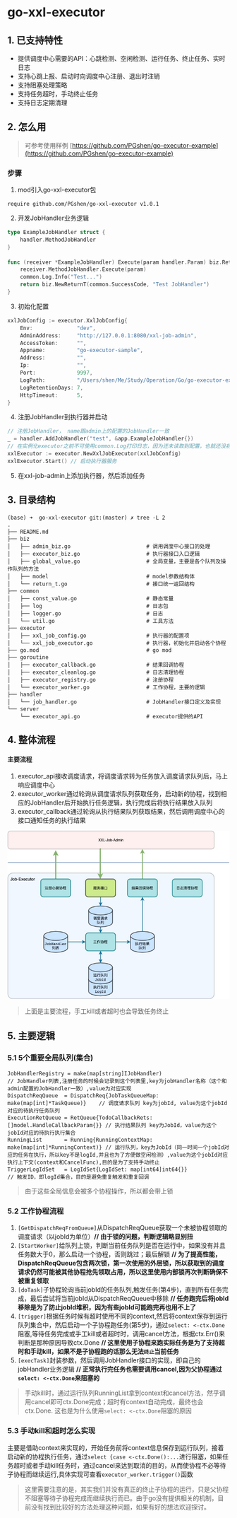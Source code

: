 # go-xxl-executor

## 1. 已支持特性
* 提供调度中心需要的API：心跳检测、空闲检测、运行任务、终止任务、实时日志
* 支持心跳上报、启动时向调度中心注册、退出时注销
* 支持阻塞处理策略
* 支持任务超时，手动终止任务
* 支持日志定期清理

## 2. 怎么用
> 可参考使用样例
> [https://github.com/PGshen/go-executor-example](https://github.com/PGshen/go-executor-example)
### 步骤
1. mod引入go-xxl-executor包
```shell
require github.com/PGshen/go-xxl-executor v1.0.1
```

2. 开发JobHandler业务逻辑
```go
type ExampleJobHandler struct {
	handler.MethodJobHandler
}

func (receiver *ExampleJobHandler) Execute(param handler.Param) biz.ReturnT {
	receiver.MethodJobHandler.Execute(param)
	common.Log.Info("Test...")
	return biz.NewReturnT(common.SuccessCode, "Test JobHandler")
}
```

3.  初始化配置
```go
xxlJobConfig := executor.XxlJobConfig{
    Env:              "dev",
    AdminAddress:     "http://127.0.0.1:8080/xxl-job-admin",
    AccessToken:      "",
    Appname:          "go-executor-sample",
    Address:          "",
    Ip:               "",
    Port:             9997,
    LogPath:          "/Users/shen/Me/Study/Operation/Go/go-executor-example/log",
    LogRetentionDays: 7,
    HttpTimeout:      5,
}
```

4. 注册JobHandler到执行器并启动
```go
// 注册JobHandler， name跟admin上的配置的JobHandler一致
_ = handler.AddJobHandler("test", &app.ExampleJobHandler{})
// 在实例化executor之前不可使用common.Log打印日志，因为还未读取到配置，也就还没初始化logger
xxlExecutor := executor.NewXxlJobExecutor(xxlJobConfig)
xxlExecutor.Start() // 启动执行器服务
```

5. 在xxl-job-admin上添加执行器，然后添加任务

## 3. 目录结构
```shell
(base) ➜  go-xxl-executor git:(master) ✗ tree -L 2
.
├── README.md
├── biz
│   ├── admin_biz.go                        # 调用调度中心接口的处理
│   ├── executor_biz.go                     # 执行器接口入口逻辑
│   ├── global_value.go                     # 全局变量，主要是各个队列及操作队列的方法
│   ├── model                               # model参数结构体
│   └── return_t.go                         # 接口统一返回结构
├── common
│   ├── const_value.go                      # 静态常量
│   ├── log                                 # 日志包
│   ├── logger.go                           # 日志
│   └── util.go                             # 工具方法
├── executor
│   ├── xxl_job_config.go                   # 执行器的配置项
│   └── xxl_job_executor.go                 # 执行器，初始化并启动各个协程
├── go.mod                                  # go mod
├── goroutine
│   ├── executor_callback.go                # 结果回调协程
│   ├── executor_cleanlog.go                # 日志清理协程
│   ├── executor_registry.go                # 注册协程
│   └── executor_worker.go                  # 工作协程，主要的逻辑
├── handler
│   └── job_handler.go                      # JobHandler接口定义及实现
└── server
    └── executor_api.go                     # executor提供的API
```

## 4. 整体流程
#### 主要流程
1. executor_api接收调度请求，将调度请求转为任务放入调度请求队列后，马上响应调度中心
2. executor_worker通过轮询从调度请求队列获取任务，启动新的协程，找到相应的JobHandler后开始执行任务逻辑，执行完成后将执行结果放入队列
3. executor_callback通过轮询从执行结果队列获取结果，然后调用调度中心的接口通知任务的执行结果

![go-xxl-executor](https://github.com/PGshen/go-xxl-executor/blob/master/doc/go-xxl-executor.jpg)

> 上面是主要流程，手工kill或者超时也会导致任务终止

## 5. 主要逻辑
### 5.1 5个重要全局队列(集合)
```shell
JobHandlerRegistry = make(map[string]IJobHandler)                             // JobHandler列表,注册任务的时候会记录到这个列表里,key为jobHandler名称（这个和admin配置的JobHandler一致）,value为对应实现
DispatchReqQueue  = DispatchReq{JobTaskQueueMap: make(map[int]*TaskQueue)}    // 调度请求队列 key为jobId, value为这个jobId对应的待执行任务队列
ExecutionRetQueue = RetQueue{TodoCallbackRets: []model.HandleCallbackParam{}} // 执行结果队列 key为JobId，value为这个jobId对应的待执行执行集合
RunningList       = Running{RunningContextMap: make(map[int]*RunningContext)} // 运行队列，key为JobId（同一时间一个jobId对应的任务在执行，所以key不是logId,并且也为了方便做空闲检测）,value为这个jobId对应执行上下文(context和CancelFunc),目的是为了支持手动终止
TriggerLogIdSet   = LogIdSet{LogIdSet: map[int64]int64{}}                     // 触发ID，即logId集合，目的是避免重复触发和重复回调
```
> 由于这些全局信息会被多个协程操作，所以都会带上锁


### 5.2 工作协程流程
1. `[GetDispatchReqFromQueue]`从DispatchReqQueue获取一个未被协程领取的调度请求（以jobId为单位）**// 由于锁的问题，判断逻辑略显别扭**
2. `[StartWorker]`给队列上锁，判断当前任务队列是否在运行中，如果没有并且任务数大于0，那么启动一个协程，否则跳过；最后解锁 **// 为了提高性能，DispatchReqQueue包含两次锁，第一次使用的外层锁，所以获取到的调度请求仍然可能被其他协程抢先领取占用，所以这里使用内部锁再次判断确保不被重复领取**
3. `[doTask]`子协程轮询当前jobId的任务队列,触发任务(第4步)，直到所有任务完成，最后尝试将当前jobId从DispatchReqQueue中移除 **// 任务跑完后将jobId移除是为了防止jobId堆积，因为有些jobId可能跑完再也用不上了**
4. `[trigger]`根据任务时候有超时使用不同的context,然后将context保存到运行队列集合中，然后启动一个子协程跑任务(第5步)，通过`select: <-ctx.Done`阻塞,等待任务完成或手工kill或者超时时，调用cancel方法，根据ctx.Err()来判断是那种原因导致ctx.Done  **// 这里使用子协程来跑实际任务是为了支持超时和手动kill，如果不是子协程跑的话那么无法`终止`当前任务**
5. `[execTask]`封装参数，然后调用JobHandler接口的实现，即自己的jobHandler业务逻辑 **// 正常执行完任务也需要调用cancel,因为父协程通过`select: <-ctx.Done`来阻塞的**
> 手动kill时，通过运行队列RunningList拿到context和cancel方法，然乎调用cancel即可ctx.Done完成；超时有context自动完成，最终也会ctx.Done.
> 这也是为什么使用`select: <-ctx.Done`阻塞的原因

### 5.3 手动kill和超时怎么实现
主要是借助context来实现的，开始任务前将context信息保存到运行队列，接着启动新的协程执行任务，通过`select {case <-ctx.Done():...`进行阻塞，如果任务超时或者手动kill任务时，通过cancel来达到取消的目的，从而使协程不必等待子协程而继续运行,具体实现可查看`executor_worker.trigger()`函数
> 这里需要注意的是，其实我们并没有真正的终止子协程的运行，只是父协程不阻塞等待子协程完成而继续执行而已。由于go没有提供相关的机制，目前没有找到比较好的方法处理这种问题，如果有好的想法欢迎探讨。
